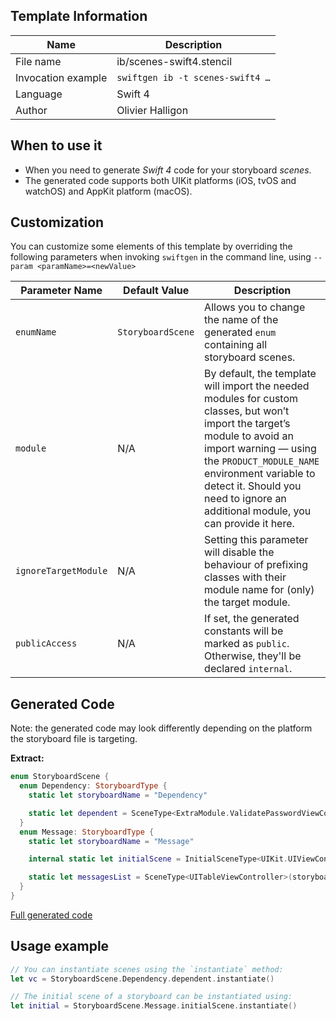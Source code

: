 ## Template Information

| Name      | Description       |
| --------- | ----------------- |
| File name | ib/scenes-swift4.stencil |
| Invocation example | `swiftgen ib -t scenes-swift4 …` |
| Language | Swift 4 |
| Author | Olivier Halligon |

## When to use it

- When you need to generate *Swift 4* code for your storyboard *scenes*.
- The generated code supports both UIKit platforms (iOS, tvOS and watchOS) and AppKit platform (macOS).

## Customization

You can customize some elements of this template by overriding the following parameters when invoking `swiftgen` in the command line, using `--param <paramName>=<newValue>`

| Parameter Name | Default Value | Description |
| -------------- | ------------- | ----------- |
| `enumName` | `StoryboardScene` | Allows you to change the name of the generated `enum` containing all storyboard scenes. |
| `module` | N/A | By default, the template will import the needed modules for custom classes, but won’t import the target’s module to avoid an import warning — using the `PRODUCT_MODULE_NAME` environment variable to detect it. Should you need to ignore an additional module, you can provide it here. |
| `ignoreTargetModule` | N/A | Setting this parameter will disable the behaviour of prefixing classes with their module name for (only) the target module. |
| `publicAccess` | N/A | If set, the generated constants will be marked as `public`. Otherwise, they'll be declared `internal`. |

## Generated Code

Note: the generated code may look differently depending on the platform the storyboard file is targeting.

**Extract:**

```swift
enum StoryboardScene {
  enum Dependency: StoryboardType {
    static let storyboardName = "Dependency"

    static let dependent = SceneType<ExtraModule.ValidatePasswordViewController>(storyboard: Dependency.self, identifier: "Dependent")
  }
  enum Message: StoryboardType {
    static let storyboardName = "Message"

    internal static let initialScene = InitialSceneType<UIKit.UIViewController>(storyboard: Message.self)

    static let messagesList = SceneType<UITableViewController>(storyboard: Message.self, identifier: "MessagesList")
  }
}
```

[Full generated code](https://github.com/SwiftGen/templates/blob/master/Tests/Fixtures/Generated/IB-iOS/scenes-swift4-context-all.swift)

## Usage example

```swift
// You can instantiate scenes using the `instantiate` method:
let vc = StoryboardScene.Dependency.dependent.instantiate()

// The initial scene of a storyboard can be instantiated using:
let initial = StoryboardScene.Message.initialScene.instantiate()
```
